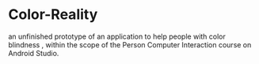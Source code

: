 # Color-Reality
an unfinished prototype of an application to help people with color blindness , within the scope of the Person Computer Interaction course on Android Studio.

